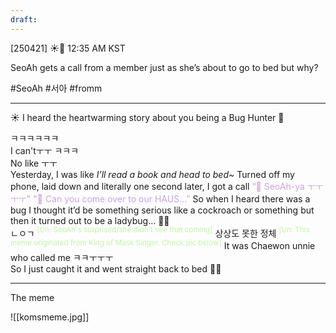 ```yaml
---
draft:
---
```

[250421] ☀️💭 12:35 AM KST

SeoAh gets a call from a member just as she’s about to go to bed but why?

#SeoAh #서아 #fromm
___

☀️ I heard the heartwarming story about you being a Bug Hunter 🐞

ㅋㅋㅋㅋㅋㅋ  
I can'tㅜㅜ ㅋㅋㅋ  
No like ㅜㅜ  
Yesterday, I was like *I’ll read a book and head to bed~*
Turned off my phone, laid down
and literally one second later, I got a call 
<font color="#c9a3e0">“🎀 SeoAh-ya ㅜㅜㅜㅜ"  </font>
<font color="#c9a3e0">"🎀 Can you come over to our HAUS...”  </font>
So when I heard there was a bug
I thought it’d be something serious like a cockroach or something
but then it turned out to be a ladybug...
🐞🐞  
ㄴㅇㄱ <font color="#c3f4a5"><sup>[t/n: SeoAh's surprised/she didn't see that coming]</sup> </font>
상상도 못한 정체 <font color="#c3f4a5"><sup>[t/n: This meme originated from King of Mask Singer. Check pic below]</sup></font>
It was Chaewon unnie who called me ㅋㅋㅜㅜㅜ  
So I just caught it and went straight back to bed 
🤨🤨

___
The meme

![[komsmeme.jpg]]